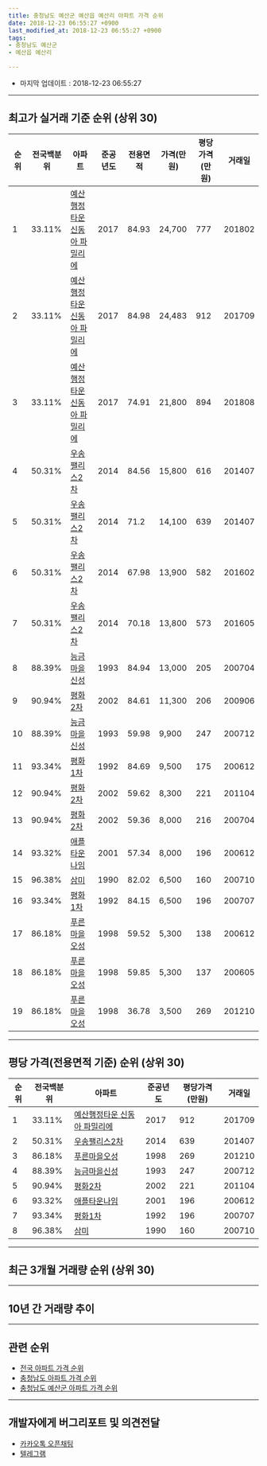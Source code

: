 ```yaml
---
title: 충청남도 예산군 예산읍 예산리 아파트 가격 순위
date: 2018-12-23 06:55:27 +0900
last_modified_at: 2018-12-23 06:55:27 +0900
tags:
- 충청남도 예산군
- 예산읍 예산리

---
```


* 마지막 업데이트 : 2018-12-23 06:55:27

---

## 최고가 실거래 기준 순위 (상위 30)


|순위|전국백분위|아파트|준공년도|전용면적|가격(만원)|평당가격(만원)|거래일|
|---|---|---|---|---|---|---|---|
|1|33.11%|[예산행정타운 신동아 파밀리에](https://search.naver.com/search.naver?query=%EC%B6%A9%EC%B2%AD%EB%82%A8%EB%8F%84+%EC%98%88%EC%82%B0%EA%B5%B0+%EC%98%88%EC%82%B0%EC%9D%8D+%EC%98%88%EC%82%B0%EB%A6%AC+%EC%98%88%EC%82%B0%ED%96%89%EC%A0%95%ED%83%80%EC%9A%B4+%EC%8B%A0%EB%8F%99%EC%95%84+%ED%8C%8C%EB%B0%80%EB%A6%AC%EC%97%90)|2017|84.93|24,700|777|201802|
|2|33.11%|[예산행정타운 신동아 파밀리에](https://search.naver.com/search.naver?query=%EC%B6%A9%EC%B2%AD%EB%82%A8%EB%8F%84+%EC%98%88%EC%82%B0%EA%B5%B0+%EC%98%88%EC%82%B0%EC%9D%8D+%EC%98%88%EC%82%B0%EB%A6%AC+%EC%98%88%EC%82%B0%ED%96%89%EC%A0%95%ED%83%80%EC%9A%B4+%EC%8B%A0%EB%8F%99%EC%95%84+%ED%8C%8C%EB%B0%80%EB%A6%AC%EC%97%90)|2017|84.98|24,483|912|201709|
|3|33.11%|[예산행정타운 신동아 파밀리에](https://search.naver.com/search.naver?query=%EC%B6%A9%EC%B2%AD%EB%82%A8%EB%8F%84+%EC%98%88%EC%82%B0%EA%B5%B0+%EC%98%88%EC%82%B0%EC%9D%8D+%EC%98%88%EC%82%B0%EB%A6%AC+%EC%98%88%EC%82%B0%ED%96%89%EC%A0%95%ED%83%80%EC%9A%B4+%EC%8B%A0%EB%8F%99%EC%95%84+%ED%8C%8C%EB%B0%80%EB%A6%AC%EC%97%90)|2017|74.91|21,800|894|201808|
|4|50.31%|[우송팰리스2차](https://search.naver.com/search.naver?query=%EC%B6%A9%EC%B2%AD%EB%82%A8%EB%8F%84+%EC%98%88%EC%82%B0%EA%B5%B0+%EC%98%88%EC%82%B0%EC%9D%8D+%EC%98%88%EC%82%B0%EB%A6%AC+%EC%9A%B0%EC%86%A1%ED%8C%B0%EB%A6%AC%EC%8A%A42%EC%B0%A8)|2014|84.56|15,800|616|201407|
|5|50.31%|[우송팰리스2차](https://search.naver.com/search.naver?query=%EC%B6%A9%EC%B2%AD%EB%82%A8%EB%8F%84+%EC%98%88%EC%82%B0%EA%B5%B0+%EC%98%88%EC%82%B0%EC%9D%8D+%EC%98%88%EC%82%B0%EB%A6%AC+%EC%9A%B0%EC%86%A1%ED%8C%B0%EB%A6%AC%EC%8A%A42%EC%B0%A8)|2014|71.2|14,100|639|201407|
|6|50.31%|[우송팰리스2차](https://search.naver.com/search.naver?query=%EC%B6%A9%EC%B2%AD%EB%82%A8%EB%8F%84+%EC%98%88%EC%82%B0%EA%B5%B0+%EC%98%88%EC%82%B0%EC%9D%8D+%EC%98%88%EC%82%B0%EB%A6%AC+%EC%9A%B0%EC%86%A1%ED%8C%B0%EB%A6%AC%EC%8A%A42%EC%B0%A8)|2014|67.98|13,900|582|201602|
|7|50.31%|[우송팰리스2차](https://search.naver.com/search.naver?query=%EC%B6%A9%EC%B2%AD%EB%82%A8%EB%8F%84+%EC%98%88%EC%82%B0%EA%B5%B0+%EC%98%88%EC%82%B0%EC%9D%8D+%EC%98%88%EC%82%B0%EB%A6%AC+%EC%9A%B0%EC%86%A1%ED%8C%B0%EB%A6%AC%EC%8A%A42%EC%B0%A8)|2014|70.18|13,800|573|201605|
|8|88.39%|[능금마을신성](https://search.naver.com/search.naver?query=%EC%B6%A9%EC%B2%AD%EB%82%A8%EB%8F%84+%EC%98%88%EC%82%B0%EA%B5%B0+%EC%98%88%EC%82%B0%EC%9D%8D+%EC%98%88%EC%82%B0%EB%A6%AC+%EB%8A%A5%EA%B8%88%EB%A7%88%EC%9D%84%EC%8B%A0%EC%84%B1)|1993|84.94|13,000|205|200704|
|9|90.94%|[평화2차](https://search.naver.com/search.naver?query=%EC%B6%A9%EC%B2%AD%EB%82%A8%EB%8F%84+%EC%98%88%EC%82%B0%EA%B5%B0+%EC%98%88%EC%82%B0%EC%9D%8D+%EC%98%88%EC%82%B0%EB%A6%AC+%ED%8F%89%ED%99%942%EC%B0%A8)|2002|84.61|11,300|206|200906|
|10|88.39%|[능금마을신성](https://search.naver.com/search.naver?query=%EC%B6%A9%EC%B2%AD%EB%82%A8%EB%8F%84+%EC%98%88%EC%82%B0%EA%B5%B0+%EC%98%88%EC%82%B0%EC%9D%8D+%EC%98%88%EC%82%B0%EB%A6%AC+%EB%8A%A5%EA%B8%88%EB%A7%88%EC%9D%84%EC%8B%A0%EC%84%B1)|1993|59.98|9,900|247|200712|
|11|93.34%|[평화1차](https://search.naver.com/search.naver?query=%EC%B6%A9%EC%B2%AD%EB%82%A8%EB%8F%84+%EC%98%88%EC%82%B0%EA%B5%B0+%EC%98%88%EC%82%B0%EC%9D%8D+%EC%98%88%EC%82%B0%EB%A6%AC+%ED%8F%89%ED%99%941%EC%B0%A8)|1992|84.69|9,500|175|200612|
|12|90.94%|[평화2차](https://search.naver.com/search.naver?query=%EC%B6%A9%EC%B2%AD%EB%82%A8%EB%8F%84+%EC%98%88%EC%82%B0%EA%B5%B0+%EC%98%88%EC%82%B0%EC%9D%8D+%EC%98%88%EC%82%B0%EB%A6%AC+%ED%8F%89%ED%99%942%EC%B0%A8)|2002|59.62|8,300|221|201104|
|13|90.94%|[평화2차](https://search.naver.com/search.naver?query=%EC%B6%A9%EC%B2%AD%EB%82%A8%EB%8F%84+%EC%98%88%EC%82%B0%EA%B5%B0+%EC%98%88%EC%82%B0%EC%9D%8D+%EC%98%88%EC%82%B0%EB%A6%AC+%ED%8F%89%ED%99%942%EC%B0%A8)|2002|59.36|8,000|216|200704|
|14|93.32%|[애플타운나임](https://search.naver.com/search.naver?query=%EC%B6%A9%EC%B2%AD%EB%82%A8%EB%8F%84+%EC%98%88%EC%82%B0%EA%B5%B0+%EC%98%88%EC%82%B0%EC%9D%8D+%EC%98%88%EC%82%B0%EB%A6%AC+%EC%95%A0%ED%94%8C%ED%83%80%EC%9A%B4%EB%82%98%EC%9E%84)|2001|57.34|8,000|196|200612|
|15|96.38%|[삼미](https://search.naver.com/search.naver?query=%EC%B6%A9%EC%B2%AD%EB%82%A8%EB%8F%84+%EC%98%88%EC%82%B0%EA%B5%B0+%EC%98%88%EC%82%B0%EC%9D%8D+%EC%98%88%EC%82%B0%EB%A6%AC+%EC%82%BC%EB%AF%B8)|1990|82.02|6,500|160|200710|
|16|93.34%|[평화1차](https://search.naver.com/search.naver?query=%EC%B6%A9%EC%B2%AD%EB%82%A8%EB%8F%84+%EC%98%88%EC%82%B0%EA%B5%B0+%EC%98%88%EC%82%B0%EC%9D%8D+%EC%98%88%EC%82%B0%EB%A6%AC+%ED%8F%89%ED%99%941%EC%B0%A8)|1992|84.15|6,500|196|200707|
|17|86.18%|[푸른마을오성](https://search.naver.com/search.naver?query=%EC%B6%A9%EC%B2%AD%EB%82%A8%EB%8F%84+%EC%98%88%EC%82%B0%EA%B5%B0+%EC%98%88%EC%82%B0%EC%9D%8D+%EC%98%88%EC%82%B0%EB%A6%AC+%ED%91%B8%EB%A5%B8%EB%A7%88%EC%9D%84%EC%98%A4%EC%84%B1)|1998|59.52|5,300|138|200612|
|18|86.18%|[푸른마을오성](https://search.naver.com/search.naver?query=%EC%B6%A9%EC%B2%AD%EB%82%A8%EB%8F%84+%EC%98%88%EC%82%B0%EA%B5%B0+%EC%98%88%EC%82%B0%EC%9D%8D+%EC%98%88%EC%82%B0%EB%A6%AC+%ED%91%B8%EB%A5%B8%EB%A7%88%EC%9D%84%EC%98%A4%EC%84%B1)|1998|59.85|5,300|137|200605|
|19|86.18%|[푸른마을오성](https://search.naver.com/search.naver?query=%EC%B6%A9%EC%B2%AD%EB%82%A8%EB%8F%84+%EC%98%88%EC%82%B0%EA%B5%B0+%EC%98%88%EC%82%B0%EC%9D%8D+%EC%98%88%EC%82%B0%EB%A6%AC+%ED%91%B8%EB%A5%B8%EB%A7%88%EC%9D%84%EC%98%A4%EC%84%B1)|1998|36.78|3,500|269|201210|


---

## 평당 가격(전용면적 기준) 순위 (상위 30)


|순위|전국백분위|아파트|준공년도|평당가격(만원)|거래일|
|---|---|---|---|---|---|
|1|33.11%|[예산행정타운 신동아 파밀리에](https://search.naver.com/search.naver?query=%EC%B6%A9%EC%B2%AD%EB%82%A8%EB%8F%84+%EC%98%88%EC%82%B0%EA%B5%B0+%EC%98%88%EC%82%B0%EC%9D%8D+%EC%98%88%EC%82%B0%EB%A6%AC+%EC%98%88%EC%82%B0%ED%96%89%EC%A0%95%ED%83%80%EC%9A%B4+%EC%8B%A0%EB%8F%99%EC%95%84+%ED%8C%8C%EB%B0%80%EB%A6%AC%EC%97%90)|2017|912|201709|
|2|50.31%|[우송팰리스2차](https://search.naver.com/search.naver?query=%EC%B6%A9%EC%B2%AD%EB%82%A8%EB%8F%84+%EC%98%88%EC%82%B0%EA%B5%B0+%EC%98%88%EC%82%B0%EC%9D%8D+%EC%98%88%EC%82%B0%EB%A6%AC+%EC%9A%B0%EC%86%A1%ED%8C%B0%EB%A6%AC%EC%8A%A42%EC%B0%A8)|2014|639|201407|
|3|86.18%|[푸른마을오성](https://search.naver.com/search.naver?query=%EC%B6%A9%EC%B2%AD%EB%82%A8%EB%8F%84+%EC%98%88%EC%82%B0%EA%B5%B0+%EC%98%88%EC%82%B0%EC%9D%8D+%EC%98%88%EC%82%B0%EB%A6%AC+%ED%91%B8%EB%A5%B8%EB%A7%88%EC%9D%84%EC%98%A4%EC%84%B1)|1998|269|201210|
|4|88.39%|[능금마을신성](https://search.naver.com/search.naver?query=%EC%B6%A9%EC%B2%AD%EB%82%A8%EB%8F%84+%EC%98%88%EC%82%B0%EA%B5%B0+%EC%98%88%EC%82%B0%EC%9D%8D+%EC%98%88%EC%82%B0%EB%A6%AC+%EB%8A%A5%EA%B8%88%EB%A7%88%EC%9D%84%EC%8B%A0%EC%84%B1)|1993|247|200712|
|5|90.94%|[평화2차](https://search.naver.com/search.naver?query=%EC%B6%A9%EC%B2%AD%EB%82%A8%EB%8F%84+%EC%98%88%EC%82%B0%EA%B5%B0+%EC%98%88%EC%82%B0%EC%9D%8D+%EC%98%88%EC%82%B0%EB%A6%AC+%ED%8F%89%ED%99%942%EC%B0%A8)|2002|221|201104|
|6|93.32%|[애플타운나임](https://search.naver.com/search.naver?query=%EC%B6%A9%EC%B2%AD%EB%82%A8%EB%8F%84+%EC%98%88%EC%82%B0%EA%B5%B0+%EC%98%88%EC%82%B0%EC%9D%8D+%EC%98%88%EC%82%B0%EB%A6%AC+%EC%95%A0%ED%94%8C%ED%83%80%EC%9A%B4%EB%82%98%EC%9E%84)|2001|196|200612|
|7|93.34%|[평화1차](https://search.naver.com/search.naver?query=%EC%B6%A9%EC%B2%AD%EB%82%A8%EB%8F%84+%EC%98%88%EC%82%B0%EA%B5%B0+%EC%98%88%EC%82%B0%EC%9D%8D+%EC%98%88%EC%82%B0%EB%A6%AC+%ED%8F%89%ED%99%941%EC%B0%A8)|1992|196|200707|
|8|96.38%|[삼미](https://search.naver.com/search.naver?query=%EC%B6%A9%EC%B2%AD%EB%82%A8%EB%8F%84+%EC%98%88%EC%82%B0%EA%B5%B0+%EC%98%88%EC%82%B0%EC%9D%8D+%EC%98%88%EC%82%B0%EB%A6%AC+%EC%82%BC%EB%AF%B8)|1990|160|200710|


---

## 최근 3개월 거래량 순위 (상위 30)


<div style="width:100%;">
    <canvas id="deal_count_ranking" height="250"></canvas>
</div>


<script>
new Chart(document.getElementById("deal_count_ranking"), {
    type: 'horizontalBar',
    data: {
        labels: ['평화2차', '능금마을신성', '평화1차', '애플타운나임', '삼미', '예산행정타운 신동아 파밀리에'],
        datasets: [{
            label: '실거래 수',
            data: [2, 2, 2, 1, 1, 1],
            borderColor: "rgba(255, 0, 128, 1)",
            backgroundColor: "rgba(255, 0, 128, 0.5)",
            fill: false,
        }]
    },
    options: {
        responsive: true,
        title: {
            display: true,
            text: '최근 3개월 거래량 순위'
        },
        tooltips: {
            mode: 'index',
            intersect: false,
            callbacks: {
                title: function(tooltipItems, data) {
                    return "실거래 수:";
                },
                label: function(tooltipItem, data) {
                    return data.labels[tooltipItem.index] + ": " + tooltipItem.xLabel;
                }
            }
        },
        hover: {
            mode: 'nearest',
            intersect: true
        },
        scales: {
            xAxes: [{
                display: true,
                scaleLabel: {
                    display: true,
                    labelString: '실거래 수'
                },
                ticks: {
                    suggestedMin: 0,
                }
            }],
            yAxes: [{
                display: true,
                ticks: {
                    autoSkip: false,
                    callback: function(value, index, values) {
                        if (value.length > 15)
                            return value.substr(0, 13) + "...";
                        else
                            return value;
                    }
                },
                scaleLabel: {
                    display: false,
                }
            }]
        }
    }
});

</script>


---

## 10년 간 거래량 추이


<div style="width:100%;">
    <canvas id="deal_progress" height="250"></canvas>
</div>

<script>
new Chart(document.getElementById("deal_progress"), {
    type: 'line',
    data: {
        labels: ['200812','200901','200902','200903','200904','200905','200906','200907','200908','200909','200910','200911','200912','201001','201002','201003','201004','201005','201006','201007','201008','201009','201010','201011','201012','201101','201102','201103','201104','201105','201106','201107','201108','201109','201110','201111','201112','201201','201202','201203','201204','201205','201206','201207','201208','201209','201210','201211','201212','201301','201302','201303','201304','201305','201306','201307','201308','201309','201310','201311','201312','201401','201402','201403','201404','201405','201406','201407','201408','201409','201410','201411','201412','201501','201502','201503','201504','201505','201506','201507','201508','201509','201510','201511','201512','201601','201602','201603','201604','201605','201606','201607','201608','201609','201610','201611','201612','201701','201702','201703','201704','201705','201706','201707','201708','201709','201710','201711','201712','201801','201802','201803','201804','201805','201806','201807','201808','201809','201810','201811','201812'],
        datasets: [{
            label: '실거래 수',
            pointRadius: 1,
            data: [2, 2, 1, 6, 2, 0, 9, 4, 4, 3, 3, 0, 6, 5, 7, 3, 7, 5, 1, 7, 7, 2, 4, 5, 1, 1, 7, 7, 9, 3, 4, 6, 2, 3, 11, 0, 18, 2, 3, 13, 9, 9, 9, 4, 3, 4, 9, 3, 1, 1, 1, 2, 6, 0, 3, 2, 3, 1, 5, 3, 2, 3, 4, 3, 5, 5, 5, 4, 8, 6, 11, 5, 6, 4, 2, 5, 5, 3, 11, 4, 4, 3, 5, 2, 1, 2, 3, 2, 4, 6, 5, 4, 2, 5, 5, 3, 3, 1, 2, 5, 6, 4, 2, 6, 8, 3, 4, 5, 1, 9, 7, 11, 6, 4, 5, 3, 7, 9, 4, 3, 2],
            borderColor: "rgba(255, 201, 14, 1)",
            backgroundColor: "rgba(255, 201, 14, 0.5)",
            fill: true,
        }]
    },
    options: {
        responsive: true,
        title: {
            display: true,
            text: '10년간 거래량 추이'
        },
        tooltips: {
            mode: 'index',
            intersect: false,
        },
        hover: {
            mode: 'nearest',
            intersect: true
        },
        scales: {
            xAxes: [{
                display: true,
                scaleLabel: {
                    display: true,
                    labelString: '년/월'
                }
            }],
            yAxes: [{
                display: true,
                ticks: {
                    suggestedMin: 0,
                },
                scaleLabel: {
                    display: true,
                    labelString: '실거래 수'
                }
            }]
        }
    }
});

</script>


---

## 관련 순위

- [전국 아파트 가격 순위](https://inasie.github.io/apt-ranking/전국)
- [충청남도 아파트 가격 순위](https://inasie.github.io/apt-ranking/충청남도)
- [충청남도 예산군 아파트 가격 순위](https://inasie.github.io/apt-ranking/충청남도-예산군)


---

## 개발자에게 버그리포트 및 의견전달

- [카카오톡 오픈채팅](https://open.kakao.com/o/gLJUAP4)
- [텔레그램](https://t.me/inasie)

